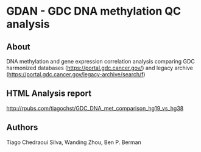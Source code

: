 # GDAN - GDC DNA methylation QC analysis

## About
DNA methylation and gene expression correlation analysis comparing GDC harmonized databases (https://portal.gdc.cancer.gov/) and legacy archive (https://portal.gdc.cancer.gov/legacy-archive/search/f) 

## HTML Analysis report
http://rpubs.com/tiagochst/GDC_DNA_met_comparison_hg19_vs_hg38

## Authors 
Tiago Chedraoui Silva, Wanding Zhou, Ben P. Berman
